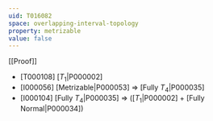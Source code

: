 ```yaml
---
uid: T016082
space: overlapping-interval-topology
property: metrizable
value: false
---
```

[[Proof]]

* [T000108] [$T_1$|P000002]
* [I000056] [Metrizable|P000053] => [Fully $T_4$|P000035]
* [I000104] [Fully $T_4$|P000035] => ([$T_1$|P000002] + [Fully Normal|P000034])

